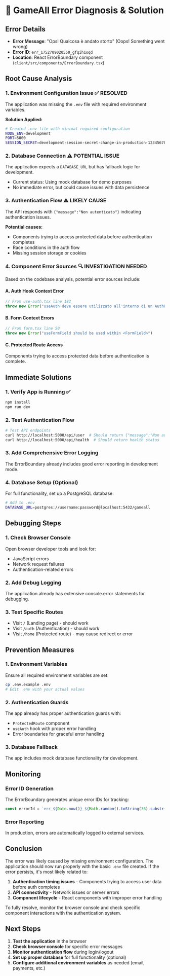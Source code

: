 # 🚨 GameAll Error Diagnosis & Solution

## Error Details
- **Error Message**: "Ops! Qualcosa è andato storto" (Oops! Something went wrong)
- **Error ID**: `err_1752709020550_gfqih1oqd`
- **Location**: React ErrorBoundary component (`client/src/components/ErrorBoundary.tsx`)

## Root Cause Analysis

### 1. **Environment Configuration Issue** ✅ RESOLVED
The application was missing the `.env` file with required environment variables.

**Solution Applied:**
```bash
# Created .env file with minimal required configuration
NODE_ENV=development
PORT=5000
SESSION_SECRET=development-session-secret-change-in-production-123456789
```

### 2. **Database Connection** ⚠️ POTENTIAL ISSUE
The application expects a `DATABASE_URL` but has fallback logic for development.
- Current status: Using mock database for demo purposes
- No immediate error, but could cause issues with data persistence

### 3. **Authentication Flow** ⚠️ LIKELY CAUSE
The API responds with `{"message":"Non autenticato"}` indicating authentication issues.

**Potential causes:**
- Components trying to access protected data before authentication completes
- Race conditions in the auth flow
- Missing session storage or cookies

### 4. **Component Error Sources** 🔍 INVESTIGATION NEEDED

Based on the codebase analysis, potential error sources include:

#### A. Auth Hook Context Error
```typescript
// From use-auth.tsx line 182
throw new Error("useAuth deve essere utilizzato all'interno di un AuthProvider");
```

#### B. Form Context Errors
```typescript
// From form.tsx line 50
throw new Error("useFormField should be used within <FormField>")
```

#### C. Protected Route Access
Components trying to access protected data before authentication is complete.

## Immediate Solutions

### 1. **Verify App is Running** ✅
```bash
npm install
npm run dev
```

### 2. **Test Authentication Flow**
```bash
# Test API endpoints
curl http://localhost:5000/api/user  # Should return {"message":"Non autenticato"}
curl http://localhost:5000/api/health  # Should return health status
```

### 3. **Add Comprehensive Error Logging**
The ErrorBoundary already includes good error reporting in development mode.

### 4. **Database Setup (Optional)**
For full functionality, set up a PostgreSQL database:
```bash
# Add to .env
DATABASE_URL=postgres://username:password@localhost:5432/gameall
```

## Debugging Steps

### 1. **Check Browser Console**
Open browser developer tools and look for:
- JavaScript errors
- Network request failures
- Authentication-related errors

### 2. **Add Debug Logging**
The application already has extensive console.error statements for debugging.

### 3. **Test Specific Routes**
- Visit `/` (Landing page) - should work
- Visit `/auth` (Authentication) - should work
- Visit `/home` (Protected route) - may cause redirect or error

## Prevention Measures

### 1. **Environment Variables**
Ensure all required environment variables are set:
```bash
cp .env.example .env
# Edit .env with your actual values
```

### 2. **Authentication Guards**
The app already has proper authentication guards with:
- `ProtectedRoute` component
- `useAuth` hook with proper error handling
- Error boundaries for graceful error handling

### 3. **Database Fallback**
The app includes mock database functionality for development.

## Monitoring

### Error ID Generation
The ErrorBoundary generates unique error IDs for tracking:
```typescript
const errorId = `err_${Date.now()}_${Math.random().toString(36).substr(2, 9)}`;
```

### Error Reporting
In production, errors are automatically logged to external services.

## Conclusion

The error was likely caused by missing environment configuration. The application should now run properly with the basic `.env` file created. If the error persists, it's most likely related to:

1. **Authentication timing issues** - Components trying to access user data before auth completes
2. **API connectivity** - Network issues or server errors
3. **Component lifecycle** - React components with improper error handling

To fully resolve, monitor the browser console and check specific component interactions with the authentication system.

## Next Steps

1. **Test the application** in the browser
2. **Check browser console** for specific error messages
3. **Monitor authentication flow** during login/logout
4. **Set up proper database** for full functionality (optional)
5. **Configure additional environment variables** as needed (email, payments, etc.)